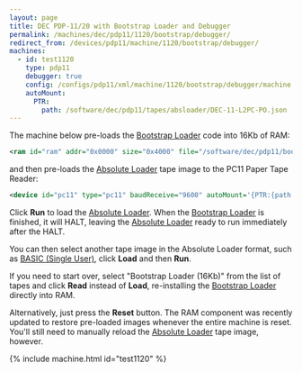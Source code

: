 ```yaml
---
layout: page
title: DEC PDP-11/20 with Bootstrap Loader and Debugger
permalink: /machines/dec/pdp11/1120/bootstrap/debugger/
redirect_from: /devices/pdp11/machine/1120/bootstrap/debugger/
machines:
  - id: test1120
    type: pdp11
    debugger: true
    config: /configs/pdp11/xml/machine/1120/bootstrap/debugger/machine.xml
    autoMount:
      PTR:
        path: /software/dec/pdp11/tapes/absloader/DEC-11-L2PC-PO.json
---
```


The machine below pre-loads the [Bootstrap Loader](/software/dec/pdp11/boot/bootstrap/) code into 16Kb of RAM:

```xml
<ram id="ram" addr="0x0000" size="0x4000" file="/software/dec/pdp11/boot/bootstrap/BOOTSTRAP-16KB.json"/>
```

and then pre-loads the [Absolute Loader](/software/dec/pdp11/tapes/absloader/) tape image to the PC11 Paper Tape Reader:

```xml
<device id="pc11" type="pc11" baudReceive="9600" autoMount='{PTR:{path:"/software/dec/pdp11/tapes/absloader/DEC-11-L2PC-PO.json"}}'>...</device>
```

Click **Run** to load the [Absolute Loader](/software/dec/pdp11/tapes/absloader/).
When the [Bootstrap Loader](/software/dec/pdp11/boot/bootstrap/) is finished, it will HALT,
leaving the [Absolute Loader](/software/dec/pdp11/tapes/absloader/) ready to run immediately after the HALT.

You can then select another tape image in the Absolute Loader format, such as [BASIC (Single User)](/software/dec/pdp11/tapes/basic/),
click **Load** and then **Run**.

If you need to start over, select "Bootstrap Loader (16Kb)" from the list of tapes and click **Read** instead of
**Load**, re-installing the [Bootstrap Loader](/software/dec/pdp11/boot/bootstrap/) directly into RAM.

Alternatively, just press the **Reset** button.  The RAM component was recently updated to restore pre-loaded images whenever
the entire machine is reset.  You'll still need to manually reload the [Absolute Loader](/software/dec/pdp11/tapes/absloader/)
tape image, however.

{% include machine.html id="test1120" %}
